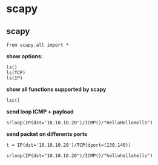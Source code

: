# scapy

## scapy

`from scapy.all import *`  
  
**show options:**  


```text
ls()
ls(TCP)
ls(IP)
```

**show all functions supported by scapy**  
  
`lsc()`  
  
**send loop ICMP + payload**  
  
`srloop(IP(dst='10.10.10.20')/ICMP()/"HelloHelloHello")`  
  
  
**send packet on differents ports**  
  
`t = IP(dst='10.10.10.20')/TCP(dport=(130,140))`  
  
  
`srloop(IP(dst="10.10.10.20")/ICMP()/"hellohellohello")`

